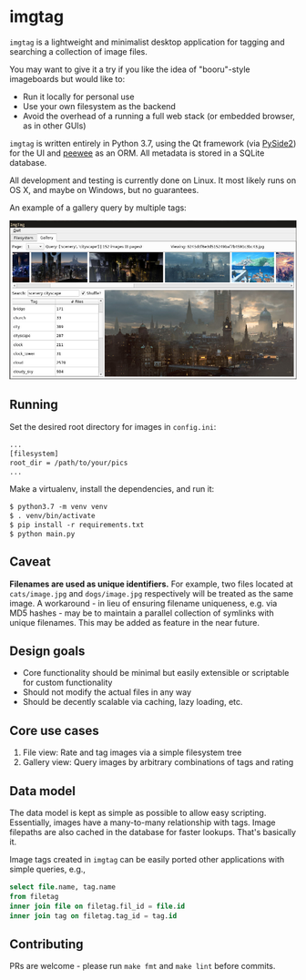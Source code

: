 # imgtag

`imgtag` is a lightweight and minimalist desktop application for tagging and searching a collection of image files.

You may want to give it a try if you like the idea of "booru"-style imageboards but would like to:

- Run it locally for personal use
- Use your own filesystem as the backend
- Avoid the overhead of a running a full web stack (or embedded browser, as in other GUIs)

`imgtag` is written entirely in Python 3.7, using the Qt framework (via [PySide2](https://pypi.org/project/PySide2/)) for the UI and [peewee](https://github.com/coleifer/peewee/) as an ORM. All metadata is stored in a SQLite database.

All development and testing is currently done on Linux. It most likely runs on OS X, and maybe on Windows, but no guarantees.

An example of a gallery query by multiple tags:

![gallery](./gallery_example_200516.jpg)

## Running

Set the desired root directory for images in `config.ini`:
```
...
[filesystem]
root_dir = /path/to/your/pics
...
```

Make a virtualenv, install the dependencies, and run it:

```shell
$ python3.7 -m venv venv
$ . venv/bin/activate
$ pip install -r requirements.txt
$ python main.py
```

## Caveat

**Filenames are used as unique identifiers.** For example, two files located at `cats/image.jpg` and `dogs/image.jpg` respectively will be treated as the same image. A workaround - in lieu of ensuring filename uniqueness, e.g. via MD5 hashes - may be to maintain a parallel collection of symlinks with unique filenames. This may be added as feature in the near future.

## Design goals

- Core functionality should be minimal but easily extensible or scriptable for custom functionality
- Should not modify the actual files in any way
- Should be decently scalable via caching, lazy loading, etc.

## Core use cases

1. File view: Rate and tag images via a simple filesystem tree
2. Gallery view: Query images by arbitrary combinations of tags and rating

## Data model

The data model is kept as simple as possible to allow easy scripting. Essentially, images have a many-to-many relationship with tags. Image filepaths are also cached in the database for faster lookups. That's basically it.

Image tags created in `imgtag` can be easily ported other applications with simple queries, e.g.,

```sql
select file.name, tag.name
from filetag
inner join file on filetag.fil_id = file.id
inner join tag on filetag.tag_id = tag.id 
```

## Contributing

PRs are welcome - please run `make fmt` and `make lint` before commits.
